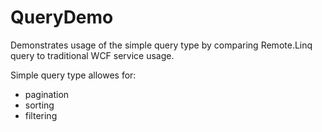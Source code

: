 # QueryDemo

Demonstrates usage of the simple query type by comparing Remote.Linq query to traditional WCF service usage. 

Simple query type allowes for:
*   pagination
*   sorting
*   filtering